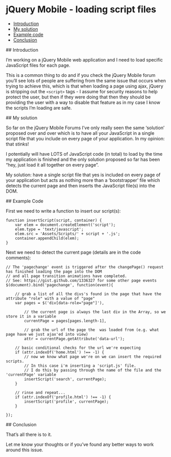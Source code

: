 # jQuery Mobile - loading script files

- [Introduction](#1)
- [My solution](#2)
- [Example code](#3)
- [Conclusion](#4)

<div id="1"></div>
## Introduction

I’m working on a jQuery Mobile web application and I need to load specific JavaScript files for each page.

This is a common thing to do and if you check the jQuery Mobile forum you’ll see lots of people are suffering from the same issue that occurs when trying to achieve this, which is that when loading a page using ajax, jQuery is stripping out the `<script>` tags - I assume for security reasons to help protect the user, but then if they were doing that then they should be providing the user with a way to disable that feature as in my case I know the scripts I’m loading are safe.

<div id="2"></div>
## My solution

So far on the jQuery Mobile Forums I’ve only really seen the same ‘solution’ proposed over and over which is to have all your JavaScript in a single script file that you include on every page of your application. In my opinion: that stinks!

I potentially will have LOTS of JavaScript code (in total) to load by the time my application is finished and the only solution proposed so far has been “hey, just load it all together on every page”.

My solution: have a single script file that yes is included on every page of your application but acts as nothing more than a ‘bootstrapper’ file which detects the current page and then inserts the JavaScript file(s) into the DOM.

<div id="3"></div>
## Example Code

First we need to write a function to insert our script(s):

<!--language-javascript-->

    function insertScript(script, container) {
        var elem = document.createElement('script');
        elem.type = 'text/javascript';
        elem.src = 'Assets/Scripts/' + script + '.js';
        container.appendChild(elem);
    }

Next we need to detect the current page (details are in the code comments):

<!--language-javascript-->

    // The 'pagechange' event is triggered after the changePage() request has finished loading the page into the DOM 
    // and all page transition animations have completed.
    // See: https://gist.github.com/1336327 for some other page events
    $(document).bind('pagechange', function(event){

        // grab a list of all the divs's found in the page that have the attribute "role" with a value of "page"
        var pages = $('div[data-role="page"]'),
            
            // the current page is always the last div in the Array, so we store it in a variable
            currentPage = pages[pages.length-1],
            
            // grab the url of the page the  was loaded from (e.g. what page have we just ajax'ed into view)
            attr = currentPage.getAttribute('data-url');
        
        // basic conditional checks for the url we're expecting
        if (attr.indexOf('home.html') !== -1) {
            // now we know what page we're on we can insert the required scripts.
            // In this case i'm inserting a 'script.js' file.
            // I do this by passing through the name of the file and the 'currentPage' variable
            insertScript('search', currentPage);
        }
        
        // rinse and repeat...
        if (attr.indexOf('profile.html') !== -1) {
            insertScript('profile', currentPage);
        }
        
    });

<div id="4"></div>
## Conclusion

That’s all there is to it.

Let me know your thoughts or if you’ve found any better ways to work around this issue.
